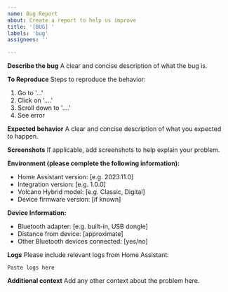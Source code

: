 ```yaml
---
name: Bug Report
about: Create a report to help us improve
title: '[BUG] '
labels: 'bug'
assignees: ''

---
```


**Describe the bug**
A clear and concise description of what the bug is.

**To Reproduce**
Steps to reproduce the behavior:
1. Go to '...'
2. Click on '....'
3. Scroll down to '....'
4. See error

**Expected behavior**
A clear and concise description of what you expected to happen.

**Screenshots**
If applicable, add screenshots to help explain your problem.

**Environment (please complete the following information):**
 - Home Assistant version: [e.g. 2023.11.0]
 - Integration version: [e.g. 1.0.0]
 - Volcano Hybrid model: [e.g. Classic, Digital]
 - Device firmware version: [if known]

**Device Information:**
 - Bluetooth adapter: [e.g. built-in, USB dongle]
 - Distance from device: [approximate]
 - Other Bluetooth devices connected: [yes/no]

**Logs**
Please include relevant logs from Home Assistant:
```
Paste logs here
```

**Additional context**
Add any other context about the problem here.
